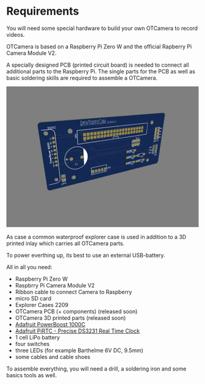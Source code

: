 # Requirements

You will need some special hardware to build your own OTCamera to record videos.

OTCamera is based on a Raspberry Pi Zero W and the official Rapberry Pi Camera Module V2.

A specially designed PCB (printed circuit board) is needed to connect all additional parts to the Raspberry Pi.
The single parts for the PCB as well as basic soldering skills are required to assemble a OTCamera.

![PCB](pcb3d.jpeg)

As case a common waterproof explorer case is used in addition to a 3D printed inlay which carries all OTCamera parts.

To power everthing up, its best to use an external USB-battery.

All in all you need:

- Raspberry Pi Zero W
- Raspbrry Pi Camera Module V2
- Ribbon cable to connect Camera to Raspberry
- micro SD card
- Explorer Cases 2209
- OTCamera PCB (+ components) (released soon)
- OTCamera 3D printed parts (released soon)
- [Adafruit PowerBoost 1000C](https://www.adafruit.com/product/2465)
- [Adafruit PiRTC - Precise DS3231 Real Time Clock](https://www.adafruit.com/product/4282)
- 1 cell LiPo battery
- four switches
- three LEDs (for example Barthelme 6V DC, 9.5mm)
- some cables and cable shoes

To assemble everything, you will need a drill, a soldering iron and some basics tools as well.
